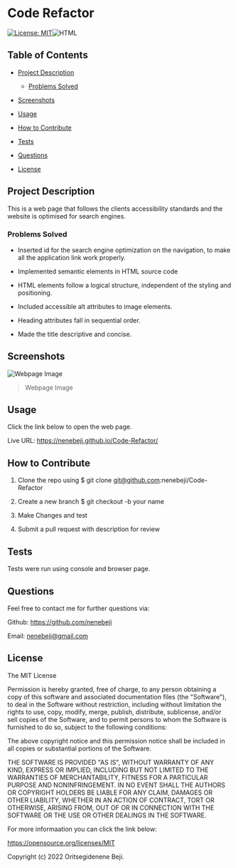 # Code Refactor
[![License: MIT](https://img.shields.io/badge/License-MIT-yellow.svg)](https://opensource.org/licenses/MIT)![HTML](https://img.shields.io/badge/html-blueviolet)

## Table of Contents

- [Project Description](#project-description)

  - [Problems Solved](#problems-solved)

- [Screenshots](#screenshots)

- [Usage](#usage)

- [How to Contribute](#how-to-contribute)

- [Tests](#tests)

- [Questions](#questions)

- [License](#license)

## Project Description

This is a  web page that follows the clients accessibility standards and the website is optimised for search engines.

### Problems Solved

* Inserted id for the search engine optimization on the navigation, to make all the application link work properly.

* Implemented semantic elements in HTML source code

* HTML elements follow a logical structure, independent of the styling and positioning.

* Included accessible alt attributes to image elements.

* Heading attributes fall in sequential order.

* Made the title descriptive and concise.

## Screenshots

![Webpage Image](/assets/images/CODE.png)
> Webpage Image

## Usage

Click the link below to open the web page.

Live URL: https://nenebeji.github.io/Code-Refactor/

## How to Contribute

1. Clone the repo using $ git clone git@github.com:nenebeji/Code-Refactor

2. Create a new branch $ git checkout -b your name 

3. Make Changes and test 

4. Submit a pull request with description for review

## Tests

Tests were run using console and browser page.

## Questions

Feel free to contact me for further questions via:

Github: https://github.com/nenebeji

Email: nenebeji@gmail.com

## License

The MIT License

  
Permission is hereby granted, free of charge, to any person obtaining a copy
of this software and associated documentation files (the "Software"), to deal
in the Software without restriction, including without limitation the rights
to use, copy, modify, merge, publish, distribute, sublicense, and/or sell
copies of the Software, and to permit persons to whom the Software is
furnished to do so, subject to the following conditions:
    
The above copyright notice and this permission notice shall be included in all
copies or substantial portions of the Software.
    
THE SOFTWARE IS PROVIDED "AS IS", WITHOUT WARRANTY OF ANY KIND, EXPRESS OR
IMPLIED, INCLUDING BUT NOT LIMITED TO THE WARRANTIES OF MERCHANTABILITY,
FITNESS FOR A PARTICULAR PURPOSE AND NONINFRINGEMENT. IN NO EVENT SHALL THE
AUTHORS OR COPYRIGHT HOLDERS BE LIABLE FOR ANY CLAIM, DAMAGES OR OTHER
LIABILITY, WHETHER IN AN ACTION OF CONTRACT, TORT OR OTHERWISE, ARISING FROM,
OUT OF OR IN CONNECTION WITH THE SOFTWARE OR THE USE OR OTHER DEALINGS IN THE
SOFTWARE.

For more informaation you can click the link below:

https://opensource.org/licenses/MIT

Copyright (c) 2022 Oritsegidenene Beji.